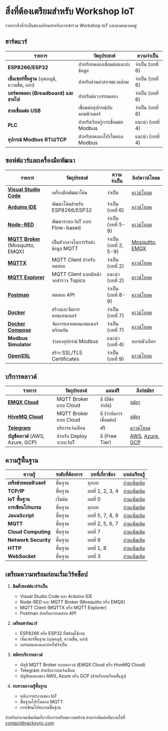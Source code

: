 # สิ่งที่ต้องเตรียมสำหรับ Workshop IoT

รายการสิ่งที่จำเป็นต้องเตรียมสำหรับการเข้าร่วม Workshop IoT แบ่งตามหมวดหมู่

## ฮาร์ดแวร์

| รายการ | วัตถุประสงค์ | ความจำเป็น |
|-------|-------------|-----------|
| **ESP8266/ESP32** | สำหรับทดลองเชื่อมต่อและส่งข้อมูล | จำเป็น (บทที่ 6) |
| **เซ็นเซอร์พื้นฐาน** (อุณหภูมิ, ความชื้น, แสง) | สำหรับอ่านค่าสภาพแวดล้อม | จำเป็น (บทที่ 6) |
| **บอร์ดทดลอง (Breadboard) และสายไฟ** | สำหรับต่อวงจรทดลอง | จำเป็น (บทที่ 6) |
| **สายเชื่อมต่อ USB** | เชื่อมต่ออุปกรณ์กับคอมพิวเตอร์ | จำเป็น (บทที่ 6) |
| **PLC** | สำหรับเรียนรู้การเชื่อมต่อ Modbus | แนะนำ (บทที่ 4) |
| **อุปกรณ์ Modbus RTU/TCP** | สำหรับทดลองโปรโตคอล Modbus | แนะนำ (บทที่ 4) |

## ซอฟต์แวร์และเครื่องมือพัฒนา

| รายการ | วัตถุประสงค์ | ความจำเป็น | ลิงก์ดาวน์โหลด |
|-------|-------------|-----------|---------------|
| **[Visual Studio Code](https://code.visualstudio.com/download)** | เครื่องมือพัฒนาโค้ด | จำเป็น | [ดาวน์โหลด](https://code.visualstudio.com/download) |
| **[Arduino IDE](https://www.arduino.cc/en/software)** | พัฒนาโค้ดสำหรับ ESP8266/ESP32 | จำเป็น (บทที่ 6) | [ดาวน์โหลด](https://www.arduino.cc/en/software) |
| **[Node-RED](https://nodered.org/)** | พัฒนาระบบ IoT แบบ Flow-based | จำเป็น (บทที่ 5-9) | [ดาวน์โหลด](https://nodered.org/docs/getting-started/local) |
| **[MQTT Broker](https://mqtt.org/)** (Mosquitto, EMQX) | เป็นตัวกลางในการรับส่งข้อมูล MQTT | จำเป็น (บทที่ 2, 5-9) | [Mosquitto](https://mosquitto.org/download/), [EMQX](https://www.emqx.io/downloads) |
| **[MQTTX](https://mqttx.app/)** | MQTT Client สำหรับทดสอบ | จำเป็น (บทที่ 2) | [ดาวน์โหลด](https://mqttx.app/) |
| **[MQTT Explorer](http://mqtt-explorer.com/)** | MQTT Client แบบมีหน้าจอสำรวจ Topics | แนะนำ (บทที่ 2) | [ดาวน์โหลด](http://mqtt-explorer.com/) |
| **[Postman](https://www.postman.com/downloads/)** | ทดสอบ API | จำเป็น (บทที่ 8-9) | [ดาวน์โหลด](https://www.postman.com/downloads/) |
| **[Docker](https://docs.docker.com/get-docker/)** | สร้างและจัดการคอนเทนเนอร์ | จำเป็น (บทที่ 7) | [ดาวน์โหลด](https://docs.docker.com/get-docker/) |
| **[Docker Compose](https://docs.docker.com/compose/install/)** | จัดการหลายคอนเทนเนอร์พร้อมกัน | จำเป็น (บทที่ 7) | [ดาวน์โหลด](https://docs.docker.com/compose/install/) |
| **Modbus Simulator** | จำลองอุปกรณ์ Modbus | แนะนำ (บทที่ 4) | หลายตัวเลือก |
| **[OpenSSL](https://www.openssl.org/)** | สร้าง SSL/TLS Certificates | จำเป็น (บทที่ 9) | [ดาวน์โหลด](https://www.openssl.org/) |

## บริการคลาวด์

| รายการ | วัตถุประสงค์ | แผนฟรี | ลิงก์สมัคร |
|-------|-------------|--------|-----------|
| **[EMQX Cloud](https://www.emqx.com/en/cloud)** | MQTT Broker แบบ Cloud | มี (มีข้อจำกัด) | [สมัคร](https://www.emqx.com/en/cloud) |
| **[HiveMQ Cloud](https://www.hivemq.com/mqtt-cloud-broker/)** | MQTT Broker แบบ Cloud | มี (จำกัดการเชื่อมต่อ) | [สมัคร](https://www.hivemq.com/mqtt-cloud-broker/) |
| **[Telegram](https://telegram.org)** | บริการแจ้งเตือน | ฟรี | [ดาวน์โหลด](https://telegram.org) |
| **บัญชีคลาวด์** (AWS, Azure, GCP) | สำหรับ Deploy ระบบ IoT | มี (Free Tier) | [AWS](https://aws.amazon.com/), [Azure](https://azure.microsoft.com/), [GCP](https://cloud.google.com/) |

## ความรู้พื้นฐาน

| ความรู้ | ระดับที่ต้องการ | บทที่เกี่ยวข้อง | แหล่งเรียนรู้ |
|--------|----------------|----------------|--------------|
| **เครือข่ายคอมพิวเตอร์** | พื้นฐาน | ทุกบท | [อ่านเพิ่มเติม](https://www.ibm.com/topics/networking) |
| **TCP/IP** | พื้นฐาน | บทที่ 1, 2, 3, 4 | [อ่านเพิ่มเติม](https://www.cloudflare.com/learning/ddos/glossary/tcp-ip/) |
| **IoT พื้นฐาน** | เริ่มต้น | บทที่ 0 | [อ่านเพิ่มเติม](https://www.iotforall.com/what-is-iot-simple-explanation) |
| **การเขียนโปรแกรม** | พื้นฐาน | ทุกบท | [อ่านเพิ่มเติม](https://www.w3schools.com/) |
| **JavaScript** | พื้นฐาน | บทที่ 5, 7, 8, 9 | [อ่านเพิ่มเติม](https://www.javascript.com/learn) |
| **MQTT** | พื้นฐาน | บทที่ 2, 5, 6, 7 | [อ่านเพิ่มเติม](https://mqtt.org/) |
| **Cloud Computing** | พื้นฐาน | บทที่ 7 | [อ่านเพิ่มเติม](https://azure.microsoft.com/en-us/overview/what-is-cloud-computing/) |
| **Network Security** | พื้นฐาน | บทที่ 9 | [อ่านเพิ่มเติม](https://www.cisco.com/c/en/us/products/security/what-is-network-security.html) |
| **HTTP** | พื้นฐาน | บทที่ 1, 8 | [อ่านเพิ่มเติม](https://developer.mozilla.org/en-US/docs/Web/HTTP) |
| **WebSocket** | พื้นฐาน | บทที่ 3 | [อ่านเพิ่มเติม](https://developer.mozilla.org/en-US/docs/Web/API/WebSockets_API) |

## เตรียมความพร้อมก่อนเริ่มเวิร์คช็อป

1. **ติดตั้งซอฟต์แวร์จำเป็น**
   - Visual Studio Code และ Arduino IDE
   - Node-RED และ MQTT Broker (Mosquitto หรือ EMQX)
   - MQTT Client (MQTTX หรือ MQTT Explorer)
   - Postman สำหรับการทดสอบ API

2. **เตรียมฮาร์ดแวร์**
   - ESP8266 หรือ ESP32 ที่พร้อมใช้งาน
   - เซ็นเซอร์พื้นฐาน (อุณหภูมิ, ความชื้น, แสง)
   - บอร์ดทดลองและสายไฟจำเป็น

3. **สมัครบริการคลาวด์**
   - บัญชี MQTT Broker แบบคลาวด์ (EMQX Cloud หรือ HiveMQ Cloud)
   - Telegram สำหรับระบบแจ้งเตือน
   - บัญชีทดลองของ AWS, Azure หรือ GCP (สำหรับบทเรียนขั้นสูง)

4. **ทบทวนความรู้พื้นฐาน**
   - หลักการทำงานของ IoT
   - พื้นฐานโปรโตคอล MQTT
   - การเขียนโปรแกรมพื้นฐาน

สำหรับคำถามเพิ่มเติมเกี่ยวกับการเตรียมความพร้อม สามารถติดต่อทีมงานได้ที่ [contact@racksync.com](mailto:contact@racksync.com)



